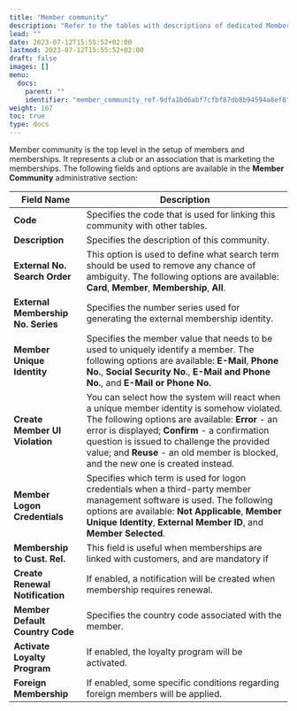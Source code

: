 ```yaml
---
title: "Member community"
description: "Refer to the tables with descriptions of dedicated Member Community fields."
lead: ""
date: 2023-07-12T15:55:52+02:00
lastmod: 2023-07-12T15:55:52+02:00
draft: false
images: []
menu:
  docs:
    parent: ""
    identifier: "member_community_ref-9dfa1bd6abf7cfbf87db8b94594a8ef8"
weight: 167
toc: true
type: docs
---
```


Member community is the top level in the setup of members and memberships. It represents a club or an association that is marketing the memberships. The following fields and options are available in the **Member Community** administrative section: 

| Field Name      | Description |
| ----------- | ----------- |
| **Code** | Specifies the code that is used for linking this community with other tables. |
| **Description** | Specifies the description of this community.  |
| **External No. Search Order** |  This option is used to define what search term should be used to remove any chance of ambiguity. The following options are available: **Card**, **Member**, **Membership**, **All**. |
| **External Membership No. Series** | Specifies the number series used for generating the external membership identity. |
| **Member Unique Identity** | Specifies the member value that needs to be used to uniquely identify a member. The following options are available: **E-Mail**, **Phone No.**, **Social Security No.**, **E-Mail and Phone No.**, and **E-Mail or Phone No.** |
| **Create Member UI Violation** | You can select how the system will react when a unique member identity is somehow violated. The following options are available: **Error** - an error is displayed; **Confirm** - a confirmation question is issued to challenge the provided value; and **Reuse** - an old member is blocked, and the new one is created instead.  |
| **Member Logon Credentials** | Specifies which term is used for logon credentials when a third-party member management software is used. The following options are available: **Not Applicable**, **Member Unique Identity**, **External Member ID**, and **Member Selected**.  |
| **Membership to Cust. Rel.** | This field is useful when memberships are linked with customers, and are mandatory if  | 
| **Create Renewal Notification** | If enabled, a notification will be created when membership requires renewal.  |
| **Member Default Country Code** | Specifies the country code associated with the member.  |
| **Activate Loyalty Program** | If enabled, the loyalty program will be activated. |
| **Foreign Membership** | If enabled, some specific conditions regarding foreign members will be applied. | 
